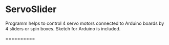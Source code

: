 ServoSlider
===========

Programm helps to control 4 servo motors connected to Arduino boards by 4 sliders or spin boxes. Sketch for Arduino is included.

==========
